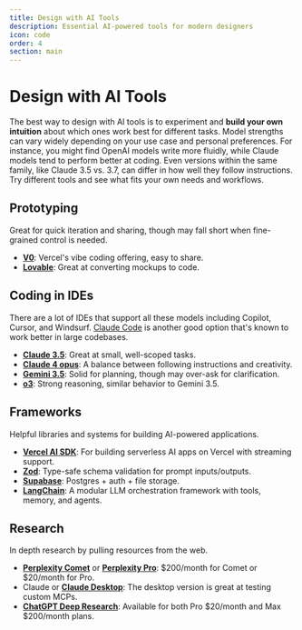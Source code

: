 ```yaml
---
title: Design with AI Tools
description: Essential AI-powered tools for modern designers
icon: code
order: 4
section: main
---
```


# Design with AI Tools

The best way to design with AI tools is to experiment and **build your own intuition** about which ones work best for different tasks. Model strengths can vary widely depending on your use case and personal preferences. For instance, you might find OpenAI models write more fluidly, while Claude models tend to perform better at coding. Even versions within the same family, like Claude 3.5 vs. 3.7, can differ in how well they follow instructions. Try different tools and see what fits your own needs and workflows.

## Prototyping

Great for quick iteration and sharing, though may fall short when fine-grained control is needed.

- **[V0](https://v0.dev/)**: Vercel's vibe coding offering, easy to share.
- **[Lovable](https://www.lovable.dev/)**: Great at converting mockups to code.

## Coding in IDEs

There are a lot of IDEs that support all these models including Copilot, Cursor, and Windsurf. [Claude Code](https://www.anthropic.com/news/claude-code) is another good option that's known to work better in large codebases.

- **[Claude 3.5](https://www.anthropic.com/news/claude-3-5)**: Great at small, well-scoped tasks.
- **[Claude 4 opus](https://www.anthropic.com/news/claude-opus)**: A balance between following instructions and creativity.
- **[Gemini 3.5](https://gemini.google.com/models/gemini-3.5-flash)**: Solid for planning, though may over-ask for clarification.
- **[o3](https://www.openai.com/o3/)**: Strong reasoning, similar behavior to Gemini 3.5.

## Frameworks

Helpful libraries and systems for building AI-powered applications.

- **[Vercel AI SDK](https://sdk.vercel.ai/)**: For building serverless AI apps on Vercel with streaming support.
- **[Zod](https://zod.dev/)**: Type-safe schema validation for prompt inputs/outputs.
- **[Supabase](https://supabase.com)**: Postgres + auth + file storage.
- **[LangChain](https://www.langchain.com/)**: A modular LLM orchestration framework with tools, memory, and agents.

## Research

In depth research by pulling resources from the web.

- **[Perplexity Comet](https://comet.perplexity.ai/)** or **[Perplexity Pro](https://www.perplexity.ai/)**: $200/month for Comet or $20/month for Pro.
- Claude or **[Claude Desktop](https://www.anthropic.com/news/claude-desktop)**: The desktop version is great at testing custom MCPs.
- **[ChatGPT Deep Research](https://www.perplexity.ai/)**: Available for both Pro $20/month and Max $200/month plans.

<!--

## Image Generation Tools

### Midjourney

Best for: Artistic and creative imagery

{% codetabs examples=[
  {
    "language": "text",
    "label": "Basic Prompt",
    "code": "/imagine modern office space, minimalist design, natural lighting --ar 16:9"
  },
  {
    "language": "text",
    "label": "Advanced Prompt",
    "code": "/imagine contemporary coworking space interior design, Scandinavian minimalism, abundant natural light through floor-to-ceiling windows, white oak furniture, sage green accents, plants, warm atmosphere, architectural photography style --ar 16:9 --v 6"
  }
] /%}

### DALL-E 3

Best for: Precise, instruction-following imagery

```text
Prompt structure:
[Subject] + [Style] + [Composition] + [Details]

Example:
"A mobile app interface for plant care,
clean iOS design style,
centered layout with green accent colors,
showing watering reminders and plant health status"
```

## Text & Copy Tools

### ChatGPT

Perfect for UX writing and content creation.

{% callout type="info" title="Pro Tip" %}
Create a custom GPT with your brand voice guidelines for consistent copy across projects.
{% /callout %}

````markdown
```-->
